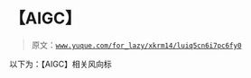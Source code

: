 # 【AIGC】

> 原文：[`www.yuque.com/for_lazy/xkrm14/luiq5cn6i7pc6fy0`](https://www.yuque.com/for_lazy/xkrm14/luiq5cn6i7pc6fy0)

以下为：【AIGC】相关风向标





